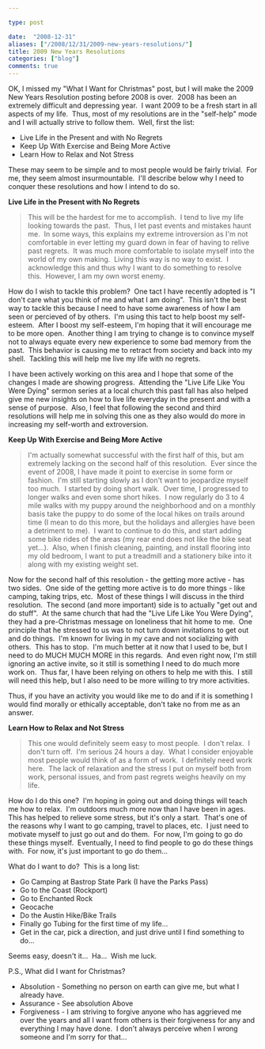 ```yaml
---

type: post

date:  "2008-12-31"
aliases: ["/2008/12/31/2009-new-years-resolutions/"]
title: 2009 New Years Resolutions
categories: ["blog"]
comments: true
---
```

OK, I missed my "What I Want for Christmas" post, but I will make the 2009 New Years Resolution posting before 2008 is over.  2008 has been an extremely difficult and depressing year.  I want 2009 to be a fresh start in all aspects of my life.  Thus, most of my resolutions are in the "self-help" mode and I will actually strive to follow them.  Well, first the list:

+ Live Life in the Present and with No Regrets
+ Keep Up With Exercise and Being More Active
+ Learn How to Relax and Not Stress

These may seem to be simple and to most people would be fairly trivial.  For me, they seem almost insurmountable.  I'll describe below why I need to conquer these resolutions and how I intend to do so.

**Live Life in the Present with No Regrets**

> This will be the hardest for me to accomplish.  I tend to live my life looking towards the past.  Thus, I let past events and mistakes haunt me.  In some ways, this explains my extreme introversion as I'm not comfortable in ever letting my guard down in fear of having to relive past regrets.  It was much more comfortable to isolate myself into the world of my own making.  Living this way is no way to exist.  I acknowledge this and thus why I want to do something to resolve this.  However, I am my own worst enemy.

How do I wish to tackle this problem?  One tact I have recently adopted is "I don't care what you think of me and what I am doing".  This isn't the best way to tackle this because I need to have some awareness of how I am seen or percieved of by others.  I'm using this tact to help boost my self-esteem.  After I boost my self-esteem, I'm hoping that it will encourage me to be more open.  Another thing I am trying to change is to convince myself  not to always equate every new experience to some bad memory from the past.  This behavior is causing me to retract from society and back into my shell.  Tackling this will help me live my life with no regrets.

I have been actively working on this area and I hope that some of the changes I made are showing progress.  Attending the "Live Life Like You Were Dying" sermon series at a local church this past fall has also helped give me new insights on how to live life everyday in the present and with a sense of purpose.  Also, I feel that following the second and third resolutions will help me in solving this one as they also would do more in increasing my self-worth and extroversion.

**Keep Up With Exercise and Being More Active**

>I'm actually somewhat successful with the first half of this, but am extremely lacking on the second half of this resolution.  Ever since the event of 2008, I have made it point to exercise in some form or fashion.  I'm still starting slowly as I don't want to jeopardize myself too much.  I started by doing short walk.  Over time, I progressed to longer walks and even some short hikes.  I now regularly do 3 to 4 mile walks with my puppy around the neighborhood and on a monthly basis take the puppy to do some of the local hikes on trails around time (I mean to do this more, but the holidays and allergies have been a detriment to me).  I want to continue to do this, and start adding some bike rides of the areas (my rear end does not like the bike seat yet...).  Also, when I finish cleaning, painting, and install flooring into my old bedroom, I want to put a treadmill and a stationery bike into it along with my existing weight set.

Now for the second half of this resolution - the getting more active - has two sides.  One side of the getting more active is to do more things - like camping, taking trips, etc.  Most of these things I will discuss in the third resolution.  The second (and more important) side is to actually "get out and do stuff".  At the same church that had the "Live Life Like You Were Dying", they had a pre-Christmas message on loneliness that hit home to me.  One principle that he stressed to us was to not turn down invitations to get out and do things.  I'm known for living in my cave and not socializing with others.  This has to stop.  I'm much better at it now that I used to be, but I need to do MUCH MUCH MORE in this regards.  And even right now, I'm still ignoring an active invite, so it still is something I need to do much more work on.  Thus far, I have been relying on others to help me with this.  I still will need this help, but I also need to be more willing to try more activities.

Thus, if you have an activity you would like me to do and if it is something I would find morally or ethically acceptable, don't take no from me as an answer.

**Learn How to Relax and Not Stress**

> This one would definitely seem easy to most people.  I don't relax.  I don't turn off.  I'm serious 24 hours a day.  What I consider enjoyable most people would think of as a form of work.  I definitely need work here.  The lack of relaxation and the stress I put on myself both from work, personal issues, and from past regrets weighs heavily on my life.

How do I do this one?  I'm hoping in going out and doing things will teach me how to relax.  I'm outdoors much more now than I have been in ages.  This has helped to relieve some stress, but it's only a start.  That's one of the reasons why I want to go camping, travel to places, etc.  I just need to motivate myself to just go out and do them.  For now, I'm going to go do these things myself.  Eventually, I need to find people to go do these things with.  For now, it's just important to go do them...

What do I want to do?  This is a long list:

+ Go Camping at Bastrop State Park (I have the Parks Pass)
+ Go to the Coast (Rockport)
+ Go to Enchanted Rock
+ Geocache
+ Do the Austin Hike/Bike Trails
+ Finally go Tubing for the first time of my life...
+ Get in the car, pick a direction, and just drive until I find something to do...

Seems easy, doesn't it...  Ha...  Wish me luck.

P.S., What did I want for Christmas?

+ Absolution - Something no person on earth can give me, but what I already have.
+ Assurance - See absolution Above
+ Forgiveness - I am striving to forgive anyone who has aggrieved me over the years and all I want from others is their forgiveness for any and everything I may have done.  I don't always perceive when I wrong someone and I'm sorry for that...

